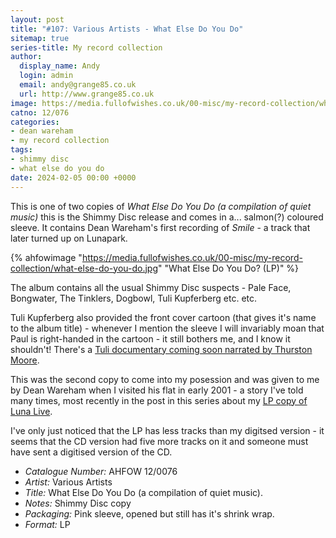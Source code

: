```yaml
---
layout: post
title: "#107: Various Artists - What Else Do You Do"
sitemap: true
series-title: My record collection
author:
  display_name: Andy
  login: admin
  email: andy@grange85.co.uk
  url: http://www.grange85.co.uk
image: https://media.fullofwishes.co.uk/00-misc/my-record-collection/what-else-do-you-do.jpg
catno: 12/076
categories:
- dean wareham
- my record collection
tags:
- shimmy disc
- what else do you do
date: 2024-02-05 00:00 +0000
---
```

This is one of two copies of _What Else Do You Do (a compilation of quiet music)_ this is the Shimmy Disc release and comes in a... salmon(?) coloured sleeve. It contains Dean Wareham's first recording of _Smile_ - a track that later turned up on Lunapark.

{% ahfowimage "https://media.fullofwishes.co.uk/00-misc/my-record-collection/what-else-do-you-do.jpg" "What Else Do You Do? (LP)" %}

The album contains all the usual Shimmy Disc suspects - Pale Face, Bongwater, The Tinklers, Dogbowl, Tuli Kupferberg etc. etc.

Tuli Kupferberg also provided the front cover cartoon (that gives it's name to the album title) - whenever I mention the sleeve I will invariably moan that Paul is right-handed in the cartoon - it still bothers me, and I know it shouldn't! There's a [Tuli documentary coming soon narrated by Thurston Moore](https://thetulimovie.com/).

<!--more-->

This was the second copy to come into my posession and was given to me by Dean Wareham when I visited his flat in early 2001 - a story I've told many times, most recently in the post in this series about my [LP copy of Luna Live](/2023/06/01/my-record-collection-039-luna-live-lp/).

I've only just noticed that the LP has less tracks than my digitsed version - it seems that the CD version had five more tracks on it and someone must have sent a digitised version of the CD.

 - *Catalogue Number:* AHFOW 12/0076
 - *Artist:* Various Artists
 - *Title:* What Else Do You Do (a compilation of quiet music).
 - *Notes:* Shimmy Disc copy
 - *Packaging:* Pink sleeve, opened but still has it's shrink wrap.
 - *Format:* LP
